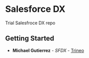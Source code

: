 # Salesforce DX 

Trial Salesfroce DX repo

## Getting Started

* **Michael Gutierrez** - *SFDX* - [Trineo](https://www.trineo.com)
